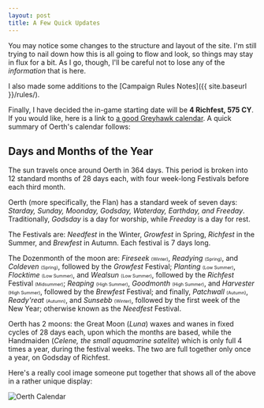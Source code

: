 ```yaml
---
layout: post
title: A Few Quick Updates
---
```


You may notice some changes to the structure and layout of the site. I'm still trying to nail down how this is all going to flow and look, so things may stay in flux for a bit. As I go, though, I'll be careful not to lose any of the _information_ that is here.

I also made some additions to the [Campaign Rules Notes]({{ site.baseurl }}/rules/).

Finally, I have decided the in-game starting date will be **4 Richfest, 575 CY**. If you would like, here is a link to [a good Greyhawk calendar](https://nightshade.obsidianportal.com/wiki_pages/oerth-calendar). A quick summary of Oerth's calendar follows:

<!-- more -->

## Days and Months of the Year
The sun travels once around Oerth in 364 days. This period is broken into 12 standard months of 28 days each, with four week-long Festivals before each third month.

Oerth (more specifically, the Flan) has a standard week of seven days: _Starday, Sunday, Moonday, Godsday, Waterday, Earthday, and Freeday_. Traditionally, _Godsday_ is a day for worship, while _Freeday_ is a day for rest.

The Festivals are: _Needfest_ in the Winter, _Growfest_ in Spring, _Richfest_ in the Summer, and _Brewfest_ in Autumn. Each festival is 7 days long.

The Dozenmonth of the moon are: _Fireseek_ <span style="font-size: 65%;">(Winter)</span>, _Readying_ <span style="font-size: 65%;">(Spring)</span>, and _Coldeven_ <span style="font-size: 65%;">(Spring)</span>, followed by the _Growfest_ Festival; _Planting_ <span style="font-size: 65%;">(Low Summer)</span>, _Flocktime_ <span style="font-size: 65%;">(Low Summer)</span>, and _Wealsun_ <span style="font-size: 65%;">(Low Summer)</span>, followed by the _Richfest_ Festival <span style="font-size: 65%;">(Midsummer)</span>; _Reaping_ <span style="font-size: 65%;">(High Summer)</span>, _Goodmonth_ <span style="font-size: 65%;">(High Summer)</span>, and _Harvester_ <span style="font-size: 65%;">(High Summer)</span>, followed by the _Brewfest_ Festival; and finally, _Patchwall_ <span style="font-size: 65%;">(Autumn)</span>, _Ready'reat_ <span style="font-size: 65%;">(Autumn)</span>, and _Sunsebb_ <span style="font-size: 65%;">(Winter)</span>, followed by the first week of the New Year; otherwise known as the _Needfest_ Festival.

Oerth has 2 moons: the Great Moon (_Luna_) waxes and wanes in fixed cycles of 28 days each, upon which the months are based, while the Handmaiden (_Celene, the small aquamarine satelite_) which is only full 4 times a year, during the festival weeks.  The two are full together only once a year, on Godsday of Richfest.

Here's a really cool image someone put together that shows all of the above in a rather unique display:

![Oerth Calendar](http://2.bp.blogspot.com/-EWaNDJ6iHHA/T3HvqFQmcPI/AAAAAAAAA7c/J4-PmLByGkc/s1600/calendar_awesome.jpg "Oerth Calendar")
